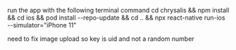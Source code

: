 run the app with the following terminal command
cd chrysalis && npm install && cd ios && pod install --repo-update && cd .. && npx react-native run-ios --simulator="iPhone 11"


need to fix image upload so key is uid and not a random number